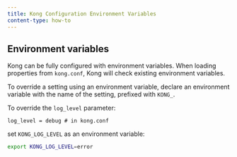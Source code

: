 ```yaml
---
title: Kong Configuration Environment Variables
content-type: how-to
---
```


## Environment variables

Kong can be fully configured with environment variables. When loading properties from `kong.conf`, Kong will check existing
environment variables. 

To override a setting using an environment variable, declare an environment
variable with the name of the setting, prefixed with `KONG_`.

To override the `log_level` parameter:

```
log_level = debug # in kong.conf
```

set `KONG_LOG_LEVEL` as an environment variable:

```bash
export KONG_LOG_LEVEL=error
```